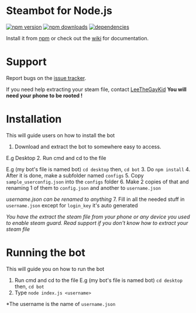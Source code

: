# Steambot for Node.js
[![npm version](https://img.shields.io/npm/v/nodejs_steambot.svg)](https://npmjs.com/package/nodejs_steambot)
[![npm downloads](https://img.shields.io/npm/dm/nodejs_steambot.svg)](https://npmjs.com/package/nodejs_steambot)
[![dependencies](https://img.shields.io/david/jacobtruman/nodejs_steambot.svg)](https://david-dm.org/jacobtruman/nodejs_steambot)

Install it from [npm](https://www.npmjs.com/package/nodejs_steambot) or check out the [wiki](https://github.com/jacobtruman/nodejs_steambot/wiki) for documentation.

# Support

Report bugs on the [issue tracker](https://github.com/jacobtruman/nodejs_steambot/issues).

If you need help extracting your steam file, contact [LeeTheGayKid](http://www.steamcommunity.com/id/jingyong) <b>You will need your phone to be rooted !</b>

# Installation

This will guide users on how to install the bot

1. Download and extract the bot to somewhere easy to access.

E.g Desktop
2. Run cmd and cd to the file  

E.g (my bot's file is named bot) `cd desktop` then, `cd bot`
3. Do `npm install`
4. After it is done, make a subfolder named `configs`
5. Copy `sample_userconfig.json` into the `configs` folder
6. Make 2 copies of that and renaming 1 of them to `config.json` and another to `username.json` 

*username.json can be renamed to anything*
7. Fill in all the needed stuff in `username.json` except for `login_key` it's auto generated 

*You have the extract the steam file from your phone or any device you used to enable steam guard. Read support if you don't know how to extract your steam file*

# Running the bot

This will guide you on how to run the bot

1. Run cmd and cd to the file  E.g (my bot's file is named bot) `cd desktop` then, `cd bot`
2. Type `node index.js <username>` 

*The username is the name of `username.json`
